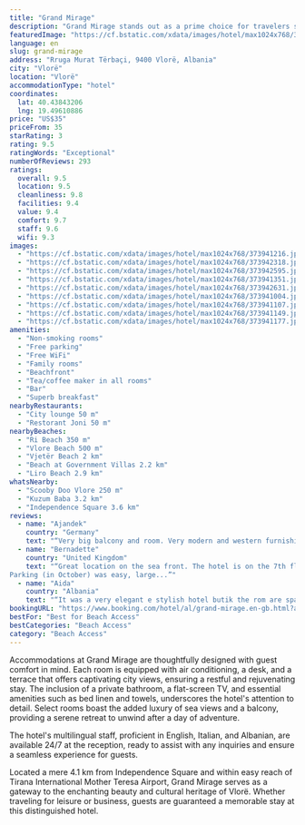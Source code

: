 ```yaml
---
title: "Grand Mirage"
description: "Grand Mirage stands out as a prime choice for travelers seeking comfort and convenience in Vlorë, located just a stone's throw away from the pristine Vlore Beach."
featuredImage: "https://cf.bstatic.com/xdata/images/hotel/max1024x768/373941216.jpg?k=9b5e3b58df43cc45c5c5a063f14c6b3c0245fd99614564a56974e30c1ebf7404&o=&hp=1"
language: en
slug: grand-mirage
address: "Rruga Murat Tërbaçi, 9400 Vlorë, Albania"
city: "Vlorë"
location: "Vlorë"
accommodationType: "hotel"
coordinates:
  lat: 40.43843206
  lng: 19.49610886
price: "US$35"
priceFrom: 35
starRating: 3
rating: 9.5
ratingWords: "Exceptional"
numberOfReviews: 293
ratings:
  overall: 9.5
  location: 9.5
  cleanliness: 9.8
  facilities: 9.4
  value: 9.4
  comfort: 9.7
  staff: 9.6
  wifi: 9.3
images:
  - "https://cf.bstatic.com/xdata/images/hotel/max1024x768/373941216.jpg?k=9b5e3b58df43cc45c5c5a063f14c6b3c0245fd99614564a56974e30c1ebf7404&o=&hp=1"
  - "https://cf.bstatic.com/xdata/images/hotel/max1024x768/373942318.jpg?k=8337fe8ff0bc046af25a0eb0929520f2cbc29fce57dbfeecf1491bb3464951ac&o=&hp=1"
  - "https://cf.bstatic.com/xdata/images/hotel/max1024x768/373942595.jpg?k=476faf6e0c2249dc1689a44412dd6d54609234e468ede5a441a09e6f1e264e52&o=&hp=1"
  - "https://cf.bstatic.com/xdata/images/hotel/max1024x768/373941351.jpg?k=0de993cee8eaa23454b69258dda0b84e31d79334a4e190e66806bfba915e1ad4&o=&hp=1"
  - "https://cf.bstatic.com/xdata/images/hotel/max1024x768/373942631.jpg?k=142621e591e78721e746d73b961ef55896efa76c83c5c67c3a6034e36ca6efda&o=&hp=1"
  - "https://cf.bstatic.com/xdata/images/hotel/max1024x768/373941004.jpg?k=71a6993dceae157971a431b530f827a5c919dcef709182e7807e59e8483990bc&o=&hp=1"
  - "https://cf.bstatic.com/xdata/images/hotel/max1024x768/373941107.jpg?k=a0969bb34d58735a1ed5e887c72b43cc96b7f62628382c437ce9429f9f3fc87c&o=&hp=1"
  - "https://cf.bstatic.com/xdata/images/hotel/max1024x768/373941149.jpg?k=3ed97d6ebe6a1aa7fb29c66f44ff0b50bc71c0a6825429fce68327304fdbe065&o=&hp=1"
  - "https://cf.bstatic.com/xdata/images/hotel/max1024x768/373941177.jpg?k=808d8a55a5f198e553b1dd9842be4f3673a962c9325348233ae87cc9ac0e8c1c&o=&hp=1"
amenities:
  - "Non-smoking rooms"
  - "Free parking"
  - "Free WiFi"
  - "Family rooms"
  - "Beachfront"
  - "Tea/coffee maker in all rooms"
  - "Bar"
  - "Superb breakfast"
nearbyRestaurants:
  - "City lounge 50 m"
  - "Restorant Joni 50 m"
nearbyBeaches:
  - "Ri Beach 350 m"
  - "Vlore Beach 500 m"
  - "Vjetër Beach 2 km"
  - "Beach at Government Villas 2.2 km"
  - "Liro Beach 2.9 km"
whatsNearby:
  - "Scooby Doo Vlore 250 m"
  - "Kuzum Baba 3.2 km"
  - "Independence Square 3.6 km"
reviews:
  - name: "Ajandek"
    country: "Germany"
    text: "“Very big balcony and room. Very modern and western furnishing. Hugh rooftop terrace with a view for shared use. Nice stuff. Breakfast is nothing special, there are also warm options.”"
  - name: "Bernadette"
    country: "United Kingdom"
    text: "“Great location on the sea front. The hotel is on the 7th floor so it’s quiet, however there are bars and restaurants all around. Nice women running the hotel. Breakfast was good. Having a fridge was great.
Parking (in October) was easy, large...”"
  - name: "Aida"
    country: "Albania"
    text: "“It was a very elegant e stylish hotel butik the rom are spacious and comfortable very clean and trendy. The breakfast it was very good , the staff very nice and helpful and in the end the view is breathtaking 👌 .We have a very good...”"
bookingURL: "https://www.booking.com/hotel/al/grand-mirage.en-gb.html?aid=8035640"
bestFor: "Best for Beach Access"
bestCategories: "Beach Access"
category: "Beach Access"
---
```


Accommodations at Grand Mirage are thoughtfully designed with guest comfort in mind. Each room is equipped with air conditioning, a desk, and a terrace that offers captivating city views, ensuring a restful and rejuvenating stay. The inclusion of a private bathroom, a flat-screen TV, and essential amenities such as bed linen and towels, underscores the hotel's attention to detail. Select rooms boast the added luxury of sea views and a balcony, providing a serene retreat to unwind after a day of adventure.

The hotel's multilingual staff, proficient in English, Italian, and Albanian, are available 24/7 at the reception, ready to assist with any inquiries and ensure a seamless experience for guests. 

Located a mere 4.1 km from Independence Square and within easy reach of Tirana International Mother Teresa Airport, Grand Mirage serves as a gateway to the enchanting beauty and cultural heritage of Vlorë. Whether traveling for leisure or business, guests are guaranteed a memorable stay at this distinguished hotel.